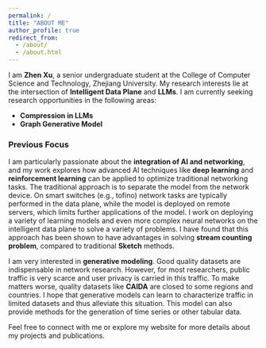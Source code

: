 ```yaml
---
permalink: /
title: "ABOUT ME"
author_profile: true
redirect_from:
  - /about/
  - /about.html
---
```


I am **Zhen Xu**, a senior undergraduate student at the College of Computer Science and Technology, Zhejiang University. My research interests lie at the intersection of **Intelligent Data Plane** and **LLMs**. I am currently seeking research opportunities in the following areas:

- **Compression in LLMs**
- **Graph Generative Model**

### Previous Focus

I am particularly passionate about the **integration of AI and networking**, and my work explores how advanced AI techniques like **deep learning** and **reinforcement learning** can be applied to optimize traditional networking tasks. The traditional approach is to separate the model from the network device. On smart switches (e.g., tofino) network tasks are typically performed in the data plane, while the model is deployed on remote servers, which limits further applications of the model. I work on deploying a variety of learning models and even more complex neural networks on the intelligent data plane to solve a variety of problems. I have found that this approach has been shown to have advantages in solving **stream counting problem**, compared to traditional **Sketch** methods.

I am very interested in **generative modeling**. Good quality datasets are indispensable in network research. However, for most researchers, public traffic is very scarce and user privacy is carried in this traffic. To make matters worse, quality datasets like **CAIDA** are closed to some regions and countries. I hope that generative models can learn to characterize traffic in limited datasets and thus alleviate this situation. This model can also provide methods for the generation of time series or other tabular data.



Feel free to connect with me or explore my website for more details about my projects and publications.
